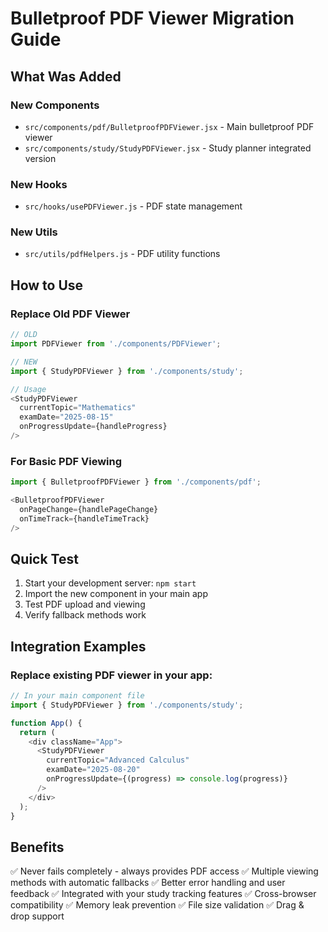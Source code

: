 # Bulletproof PDF Viewer Migration Guide

## What Was Added

### New Components
- `src/components/pdf/BulletproofPDFViewer.jsx` - Main bulletproof PDF viewer
- `src/components/study/StudyPDFViewer.jsx` - Study planner integrated version

### New Hooks
- `src/hooks/usePDFViewer.js` - PDF state management

### New Utils
- `src/utils/pdfHelpers.js` - PDF utility functions

## How to Use

### Replace Old PDF Viewer
```javascript
// OLD
import PDFViewer from './components/PDFViewer';

// NEW
import { StudyPDFViewer } from './components/study';

// Usage
<StudyPDFViewer 
  currentTopic="Mathematics"
  examDate="2025-08-15"
  onProgressUpdate={handleProgress}
/>
```

### For Basic PDF Viewing
```javascript
import { BulletproofPDFViewer } from './components/pdf';

<BulletproofPDFViewer 
  onPageChange={handlePageChange}
  onTimeTrack={handleTimeTrack}
/>
```

## Quick Test

1. Start your development server: `npm start`
2. Import the new component in your main app
3. Test PDF upload and viewing
4. Verify fallback methods work

## Integration Examples

### Replace existing PDF viewer in your app:
```javascript
// In your main component file
import { StudyPDFViewer } from './components/study';

function App() {
  return (
    <div className="App">
      <StudyPDFViewer 
        currentTopic="Advanced Calculus"
        examDate="2025-08-20"
        onProgressUpdate={(progress) => console.log(progress)}
      />
    </div>
  );
}
```

## Benefits

✅ Never fails completely - always provides PDF access
✅ Multiple viewing methods with automatic fallbacks
✅ Better error handling and user feedback
✅ Integrated with your study tracking features
✅ Cross-browser compatibility
✅ Memory leak prevention
✅ File size validation
✅ Drag & drop support
